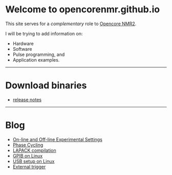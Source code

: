 # Welcome to opencorenmr.github.io

This site serves for a _complementary_ role to [Opencore NMR2](http://kuchem.kyoto-u.ac.jp/bun/indiv/takezo/opencorenmr2/index.html).

I will be trying to add information on:
 - Hardware
 - Software
 - Pulse programming, and
 - Application examples.

- - -

# Download binaries
- [release notes](release/release.md)

- - -

# Blog
- [On-line and Off-line Experimental Settings](blog/onLineAndOffLineExpSettings/onLineAndOffLineExpSettings.md)
- [Phase Cycling](blog/phaseCycle.md)
- [LAPACK compilation](blog/lapack.md)
- [GPIB on Linux](blog/gpibOnLinux.md)
- [USB setup on Linux](blog/USBSetupOnLinux.md)
- [External trigger](blog/extTrig.md)
